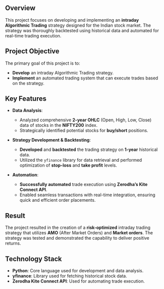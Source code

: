 ## Overview
This project focuses on developing and implementing an **intraday Algorithmic Trading** strategy designed for the Indian stock market. The strategy was thoroughly backtested using historical data and automated for real-time trading execution.

## Project Objective
The primary goal of this project is to:
- **Develop** an intraday Algorithmic Trading strategy.
- **Implement** an automated trading system that can execute trades based on the strategy.

## Key Features
- **Data Analysis**:
  - Analyzed comprehensive **2-year OHLC** (Open, High, Low, Close) data of stocks in the **NIFTY200** index.
  - Strategically identified potential stocks for **buy/short** positions.

- **Strategy Development & Backtesting**:
  - **Developed** and **backtested** the trading strategy on **1-year** historical data.
  - Utilized the `yfinance` library for data retrieval and performed optimization of **stop-loss** and **take profit** levels.

- **Automation**:
  - **Successfully automated** trade execution using **Zerodha’s Kite Connect API**.
  - Enabled seamless transactions with real-time integration, ensuring quick and efficient order placements.

## Result
The project resulted in the creation of a **risk-optimized** intraday trading strategy that utilizes **AMO** (After Market Orders) and **Market orders**. The strategy was tested and demonstrated the capability to deliver positive returns.

## Technology Stack
- **Python**: Core language used for development and data analysis.
- **yfinance**: Library used for fetching historical stock data.
- **Zerodha Kite Connect API**: Used for automating trade execution.
